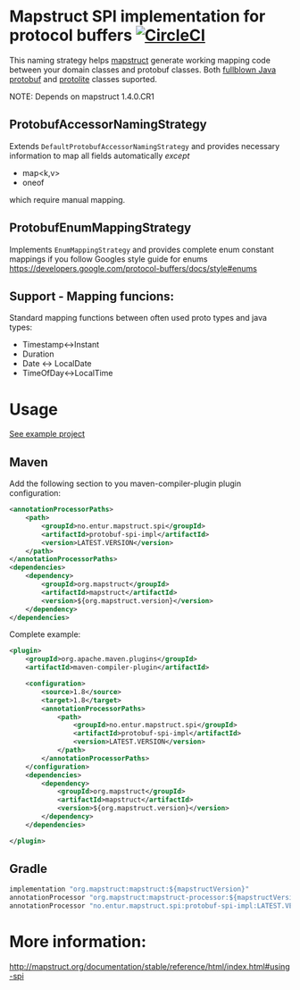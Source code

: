 # Mapstruct SPI implementation for protocol buffers [![CircleCI](https://circleci.com/gh/entur/mapstruct-spi-protobuf.svg?style=svg)](https://circleci.com/gh/entur/mapstruct-spi-protobuf)

This naming strategy helps [mapstruct](http://mapstruct.org/) generate working mapping code between your domain classes and protobuf classes.
Both [fullblown Java protobuf](https://github.com/protocolbuffers/protobuf/tree/master/java) and [protolite](https://github.com/protocolbuffers/protobuf/blob/master/java/lite.md) classes suported.

NOTE: Depends on mapstruct 1.4.0.CR1

## ProtobufAccessorNamingStrategy

Extends ```DefaultProtobufAccessorNamingStrategy``` and provides necessary information to map all fields automatically *except* 

* map<k,v>
* oneof

which require manual mapping.

## ProtobufEnumMappingStrategy

Implements ```EnumMappingStrategy``` and provides complete enum constant mappings if you follow Googles style guide for enums https://developers.google.com/protocol-buffers/docs/style#enums


## Support - Mapping funcions:
Standard mapping functions between often used proto types and java types:

* Timestamp<->Instant
* Duration
* Date <-> LocalDate
* TimeOfDay<->LocalTime

# Usage

[See example project](usage/)

## Maven

Add the following section to you maven-compiler-plugin plugin configuration:

```xml
<annotationProcessorPaths>
	<path>
		<groupId>no.entur.mapstruct.spi</groupId>
		<artifactId>protobuf-spi-impl</artifactId>
		<version>LATEST.VERSION</version>
	</path>
</annotationProcessorPaths>
<dependencies>
    <dependency>
        <groupId>org.mapstruct</groupId>
        <artifactId>mapstruct</artifactId>
        <version>${org.mapstruct.version}</version>
    </dependency>
</dependencies>

```

Complete example:
```xml
<plugin>
	<groupId>org.apache.maven.plugins</groupId>
	<artifactId>maven-compiler-plugin</artifactId>

	<configuration>
		<source>1.8</source> 
		<target>1.8</target> 
		<annotationProcessorPaths>
			<path>
        		<groupId>no.entur.mapstruct.spi</groupId>
		        <artifactId>protobuf-spi-impl</artifactId>
		        <version>LATEST.VERSION</version>
			</path>
		</annotationProcessorPaths>
	</configuration>
    <dependencies>
        <dependency>
            <groupId>org.mapstruct</groupId>
            <artifactId>mapstruct</artifactId>
            <version>${org.mapstruct.version}</version>
        </dependency>
    </dependencies>

</plugin>
```

## Gradle

```java
implementation "org.mapstruct:mapstruct:${mapstructVersion}"
annotationProcessor "org.mapstruct:mapstruct-processor:${mapstructVersion}"
annotationProcessor "no.entur.mapstruct.spi:protobuf-spi-impl:LATEST.VERSION"
```
# More information:

http://mapstruct.org/documentation/stable/reference/html/index.html#using-spi


